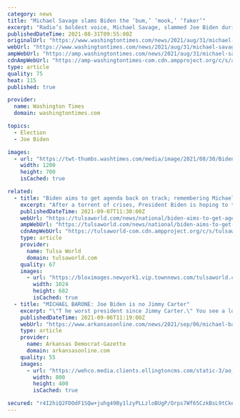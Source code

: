 ```yaml
---
category: news
title: "Michael Savage slams Biden the ‘bum,’ ‘mook,’ ‘faker’"
excerpt: "Radio’s boldest voice, Michael Savage, slammed Joe Biden during an interview as a “bum,” a “failure,” a “mook,” a “faker” for his Afghanistan withdrawal, and outright blamed the president for getting people killed."
publishedDateTime: 2021-08-31T09:55:00Z
originalUrl: "https://www.washingtontimes.com/news/2021/aug/31/michael-savage-slams-joe-biden-bum-mook-faker/"
webUrl: "https://www.washingtontimes.com/news/2021/aug/31/michael-savage-slams-joe-biden-bum-mook-faker/"
ampWebUrl: "https://amp.washingtontimes.com/news/2021/aug/31/michael-savage-slams-joe-biden-bum-mook-faker/"
cdnAmpWebUrl: "https://amp-washingtontimes-com.cdn.ampproject.org/c/s/amp.washingtontimes.com/news/2021/aug/31/michael-savage-slams-joe-biden-bum-mook-faker/"
type: article
quality: 75
heat: 115
published: true

provider:
  name: Washington Times
  domain: washingtontimes.com

topics:
  - Election
  - Joe Biden

images:
  - url: "https://twt-thumbs.washtimes.com/media/image/2021/08/30/Biden_81646.jpg-0b46b_c0-0-6000-3500_s1200x700.jpg?d0cce8be4950beca0410149b2b60a47cc71c6403"
    width: 1200
    height: 700
    isCached: true

related:
  - title: "Biden aims to get agenda back on track; remembering Michael K. Williams; US Open update"
    excerpt: "After a torrent of crises, President Biden is hoping to turn the page; \"The Wire\" star Michael K. Williams dies at 54; US Open enters second week."
    publishedDateTime: 2021-09-07T11:30:00Z
    webUrl: "https://tulsaworld.com/news/national/biden-aims-to-get-agenda-back-on-track-remembering-michael-k-williams-us-open-update/article_c45407ba-c97b-528c-baf0-d7a4f4fb0720.html"
    ampWebUrl: "https://tulsaworld.com/news/national/biden-aims-to-get-agenda-back-on-track-remembering-michael-k-williams-us-open-update/article_c45407ba-c97b-528c-baf0-d7a4f4fb0720.amp.html"
    cdnAmpWebUrl: "https://tulsaworld-com.cdn.ampproject.org/c/s/tulsaworld.com/news/national/biden-aims-to-get-agenda-back-on-track-remembering-michael-k-williams-us-open-update/article_c45407ba-c97b-528c-baf0-d7a4f4fb0720.amp.html"
    type: article
    provider:
      name: Tulsa World
      domain: tulsaworld.com
    quality: 67
    images:
      - url: "https://bloximages.newyork1.vip.townnews.com/tulsaworld.com/content/tncms/assets/v3/editorial/9/86/9861d139-037c-5484-982d-ff79d404b293/613745a1d3474.image.jpg?resize=1024%2C682"
        width: 1024
        height: 682
        isCached: true
  - title: "MICHAEL BARONE: Joe Biden is no Jimmy Carter"
    excerpt: "\"T he worst president since Jimmy Carter.\" You see a lot of that sort of thing if you regularly read conservative commentary. But as a conservative writer, I think it's unfair to the 39th president. I think it's time to say some good words for Carter."
    publishedDateTime: 2021-09-06T11:19:00Z
    webUrl: "https://www.arkansasonline.com/news/2021/sep/06/michael-barone-joe-biden-is-no-jimmy-carter/"
    type: article
    provider:
      name: Arkansas Democrat-Gazette
      domain: arkansasonline.com
    quality: 55
    images:
      - url: "https://wehco.media.clients.ellingtoncms.com/static-3/ao_redesign/graphics/adgog.jpg"
        width: 800
        height: 400
        isCached: true

secured: "r4I2hiQ2FDOdF1SQw+juhg49By1lzyPLLzloBUgP/Orps7Wf65CzkBsL9tCkevl/ntlghcxTC+GGibrIqHVhzv1seKUvIqxLKaVpdd9v342WAxR5zTc5XtS9jtrHZfQOW5WpHu8t9xKAQW5iznKEskamhgC+WX7rsZHmP4NxfDlZ+wSQPyTpyVKrW2O/zSARaXRSrIv9CRcQB41u6uOGEQE4FalefKuQM0t82zPI0BbQOpBZ25OOD1gf/VDFjup1YVYwy4kNcJz0AQ1SDAVIEQLpjthrp+mS+Z/J5qwcLvcBfyJz/ILkMtHAdwDb1/kBLGmCsg60xedlGW4bweP2yDZfIy2KWvxp8lvmlyY830k=;KaBQYreCFtZ5XhG+euFSQQ=="
---
```


